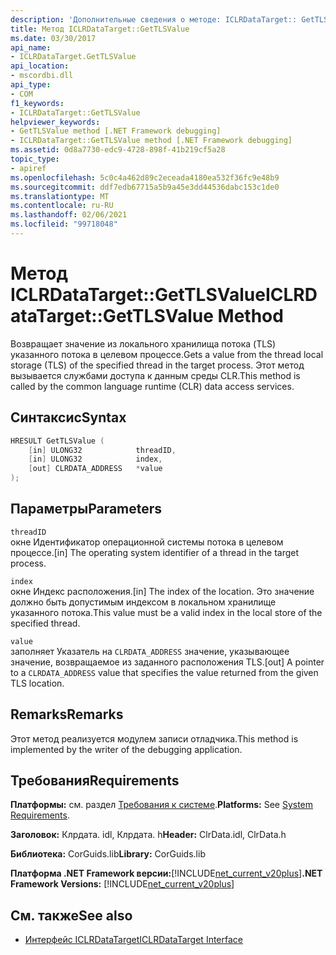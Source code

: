 ```yaml
---
description: 'Дополнительные сведения о методе: ICLRDataTarget:: GetTLSValue'
title: Метод ICLRDataTarget::GetTLSValue
ms.date: 03/30/2017
api_name:
- ICLRDataTarget.GetTLSValue
api_location:
- mscordbi.dll
api_type:
- COM
f1_keywords:
- ICLRDataTarget::GetTLSValue
helpviewer_keywords:
- GetTLSValue method [.NET Framework debugging]
- ICLRDataTarget::GetTLSValue method [.NET Framework debugging]
ms.assetid: 0d8a7730-edc9-4728-898f-41b219cf5a28
topic_type:
- apiref
ms.openlocfilehash: 5c0c4a462d89c2eceada4180ea532f36fc9e48b9
ms.sourcegitcommit: ddf7edb67715a5b9a45e3dd44536dabc153c1de0
ms.translationtype: MT
ms.contentlocale: ru-RU
ms.lasthandoff: 02/06/2021
ms.locfileid: "99718048"
---
```

# <a name="iclrdatatargetgettlsvalue-method"></a><span data-ttu-id="247a1-103">Метод ICLRDataTarget::GetTLSValue</span><span class="sxs-lookup"><span data-stu-id="247a1-103">ICLRDataTarget::GetTLSValue Method</span></span>

<span data-ttu-id="247a1-104">Возвращает значение из локального хранилища потока (TLS) указанного потока в целевом процессе.</span><span class="sxs-lookup"><span data-stu-id="247a1-104">Gets a value from the thread local storage (TLS) of the specified thread in the target process.</span></span> <span data-ttu-id="247a1-105">Этот метод вызывается службами доступа к данным среды CLR.</span><span class="sxs-lookup"><span data-stu-id="247a1-105">This method is called by the common language runtime (CLR) data access services.</span></span>  
  
## <a name="syntax"></a><span data-ttu-id="247a1-106">Синтаксис</span><span class="sxs-lookup"><span data-stu-id="247a1-106">Syntax</span></span>  
  
```cpp  
HRESULT GetTLSValue (  
    [in] ULONG32            threadID,  
    [in] ULONG32            index,  
    [out] CLRDATA_ADDRESS   *value  
);  
```  
  
## <a name="parameters"></a><span data-ttu-id="247a1-107">Параметры</span><span class="sxs-lookup"><span data-stu-id="247a1-107">Parameters</span></span>  

 `threadID`  
 <span data-ttu-id="247a1-108">окне Идентификатор операционной системы потока в целевом процессе.</span><span class="sxs-lookup"><span data-stu-id="247a1-108">[in] The operating system identifier of a thread in the target process.</span></span>  
  
 `index`  
 <span data-ttu-id="247a1-109">окне Индекс расположения.</span><span class="sxs-lookup"><span data-stu-id="247a1-109">[in] The index of the location.</span></span> <span data-ttu-id="247a1-110">Это значение должно быть допустимым индексом в локальном хранилище указанного потока.</span><span class="sxs-lookup"><span data-stu-id="247a1-110">This value must be a valid index in the local store of the specified thread.</span></span>  
  
 `value`  
 <span data-ttu-id="247a1-111">заполняет Указатель на `CLRDATA_ADDRESS` значение, указывающее значение, возвращаемое из заданного расположения TLS.</span><span class="sxs-lookup"><span data-stu-id="247a1-111">[out] A pointer to a `CLRDATA_ADDRESS` value that specifies the value returned from the given TLS location.</span></span>  
  
## <a name="remarks"></a><span data-ttu-id="247a1-112">Remarks</span><span class="sxs-lookup"><span data-stu-id="247a1-112">Remarks</span></span>  

 <span data-ttu-id="247a1-113">Этот метод реализуется модулем записи отладчика.</span><span class="sxs-lookup"><span data-stu-id="247a1-113">This method is implemented by the writer of the debugging application.</span></span>  
  
## <a name="requirements"></a><span data-ttu-id="247a1-114">Требования</span><span class="sxs-lookup"><span data-stu-id="247a1-114">Requirements</span></span>  

 <span data-ttu-id="247a1-115">**Платформы:** см. раздел [Требования к системе](../../get-started/system-requirements.md).</span><span class="sxs-lookup"><span data-stu-id="247a1-115">**Platforms:** See [System Requirements](../../get-started/system-requirements.md).</span></span>  
  
 <span data-ttu-id="247a1-116">**Заголовок:** Клрдата. idl, Клрдата. h</span><span class="sxs-lookup"><span data-stu-id="247a1-116">**Header:** ClrData.idl, ClrData.h</span></span>  
  
 <span data-ttu-id="247a1-117">**Библиотека:** CorGuids.lib</span><span class="sxs-lookup"><span data-stu-id="247a1-117">**Library:** CorGuids.lib</span></span>  
  
 <span data-ttu-id="247a1-118">**Платформа .NET Framework версии:**[!INCLUDE[net_current_v20plus](../../../../includes/net-current-v20plus-md.md)]</span><span class="sxs-lookup"><span data-stu-id="247a1-118">**.NET Framework Versions:** [!INCLUDE[net_current_v20plus](../../../../includes/net-current-v20plus-md.md)]</span></span>  
  
## <a name="see-also"></a><span data-ttu-id="247a1-119">См. также</span><span class="sxs-lookup"><span data-stu-id="247a1-119">See also</span></span>

- [<span data-ttu-id="247a1-120">Интерфейс ICLRDataTarget</span><span class="sxs-lookup"><span data-stu-id="247a1-120">ICLRDataTarget Interface</span></span>](iclrdatatarget-interface.md)
